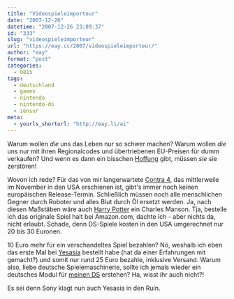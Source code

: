 ```yaml
---
title: "Videospieleimporteur"
date: "2007-12-26"
datetime: "2007-12-26 23:09:37"
id: "333"
slug: "videospieleimporteur"
url: "https://eay.cc/2007/videospieleimporteur/"
author: "eay"
format: "post"
categories:
  - 0815
tags:
  - deutschland
  - games
  - nintendo
  - nintendo-ds
  - zensur
meta:
  - yourls_shorturl: "http://eay.li/ai"
---
```


Warum wollen _die_ uns das Leben nur so schwer machen? Warum wollen _die_ uns nur mit ihren Regionalcodes und übertriebenen EU-Preisen für dumm verkaufen? Und wenn es dann ein bisschen [Hoffung](http://lik-sang.com/) gibt, müssen _sie_ sie zerstören!

Wovon ich rede? Für das von mir langerwartete [Contra 4](//eay.cc/2007/gedanken-eines-dslers/), das mittlerweile im November in den USA erschienen ist, gibt's immer noch keinen europäischen Release-Termin. Schließlich müssen noch alle menschlichen Gegner durch Roboter und alles Blut durch Öl ersetzt werden. Ja, nach diesen Maßstäben wäre auch [Harry Potter](//eay.cc/2007/harry-potter-und-der-gahner-des-eay/) ein Charles Manson. Tja, bestelle ich das originale Spiel halt bei Amazon.com, dachte ich - aber nichts da, nicht erlaubt. Schade, denn DS-Spiele kosten in den USA umgerechnet nur 20 bis 30 Euronen.

10 Euro mehr für ein verschandeltes Spiel bezahlen? Nö, weshalb ich eben das erste Mal bei [Yesasia](http://www.yesasia.com/) bestellt habe (hat da einer Erfahrungen mit gemacht?) und somit nur rund 25 Euro bezahle, inklusive Versand. Warum also, liebe deutsche Spielemaschinerie, sollte ich jemals wieder ein deutsches Modul für [meinen DS](http://eay.cc/blog/2006/06/nintendo_ds_lit_1.shtml) erstehen? Ha, wisst ihr auch nicht?!

Es sei denn Sony klagt nun auch Yesasia in den Ruin.
